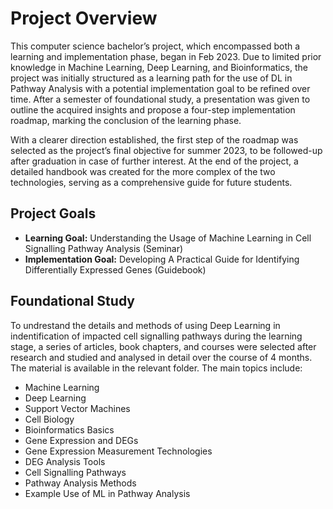 # Project Overview

This computer science bachelor’s project, which encompassed both a learning and implementation phase, began in Feb 2023. Due to limited prior knowledge in Machine Learning, Deep Learning, and Bioinformatics, the project was initially structured as a learning path for the use of DL in Pathway Analysis with a potential implementation goal to be refined over time. After a semester of foundational study, a presentation was given to outline the acquired insights and propose a four-step implementation roadmap, marking the conclusion of the learning phase.

With a clearer direction established, the first step of the roadmap was selected as the project’s final objective for summer 2023, to be followed-up after graduation in case of further interest. At the end of the project, a detailed handbook was created for the more complex of the two technologies, serving as a comprehensive guide for future students.

## Project Goals

- **Learning Goal:** Understanding the Usage of Machine Learning in Cell Signalling Pathway Analysis (Seminar)
- **Implementation Goal:** Developing A Practical Guide for Identifying Differentially Expressed Genes (Guidebook)

## Foundational Study

To undrestand the details and methods of using Deep Learning in indentification of impacted cell signalling pathways during the learning stage, a series of articles, book chapters, and courses were selected after research and studied and analysed in detail over the course of 4 months. The material is available in the relevant folder. The main topics include:

- Machine Learning
- Deep Learning
- Support Vector Machines
- Cell Biology
- Bioinformatics Basics
- Gene Expression and DEGs
- Gene Expression Measurement Technologies
- DEG Analysis Tools
- Cell Signalling Pathways
- Pathway Analysis Methods
- Example Use of ML in Pathway Analysis

